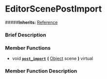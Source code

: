 #  EditorScenePostImport  
#####**Inherits:** [Reference](class_reference)

###  Brief Description  


###  Member Functions 
  * void  **[`post_import`](#post_import)**  **(** [Object](class_object) scene  **)** virtual

###  Member Function Description  
